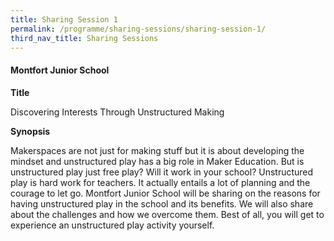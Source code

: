 ```yaml
---
title: Sharing Session 1
permalink: /programme/sharing-sessions/sharing-session-1/
third_nav_title: Sharing Sessions
---
```


#### Montfort Junior School

**Title**

Discovering Interests Through Unstructured Making

**Synopsis**

Makerspaces are not just for making stuff but it is about developing the mindset and unstructured play has a big role in Maker Education. But is unstructured play just free play? Will it work in your school? Unstructured play is hard work for teachers. It actually entails a lot of planning and the courage to let go.  Montfort Junior School will be sharing on the reasons for having unstructured play in the school and its benefits. We will also share about the challenges and how we overcome them. Best of all, you will get to experience an unstructured play activity yourself.
